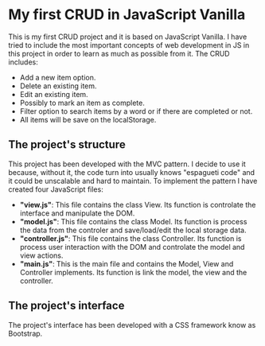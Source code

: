 # My first CRUD in JavaScript Vanilla
This is my first CRUD project and it is based on JavaScript Vanilla. I have tried to include the most important concepts of web development in JS in this project in order to learn as much as possible from it. The CRUD includes:
- Add a new item option.
- Delete an existing item.
- Edit an existing item.
- Possibly to mark an item as complete.
- Filter option to search items by a word or if there are completed or not.
- All items will be save on the localStorage.

## The project's structure
This project has been developed with the MVC pattern. I decide to use it because, without it, the code turn into usually knows "espagueti code" and it could be unscalable and hard to maintain. To implement the pattern I have created four JavaScript files:
- **"view.js"**: This file contains the class View. Its function is controlate the interface and manipulate the DOM.
- **"model.js"**: This file contains the class Model. Its function is process the data from the controler and save/load/edit the local storage data.
- **"controller.js"**: This file contains the class Controller. Its function is process user interaction with the DOM and controlate the model and view actions.
- **"main.js"**: This is the main file and contains the Model, View and Controller implements. Its function is link the model, the view and the controller.

## The project's interface
The project's interface has been developed with a CSS framework know as Bootstrap. 
